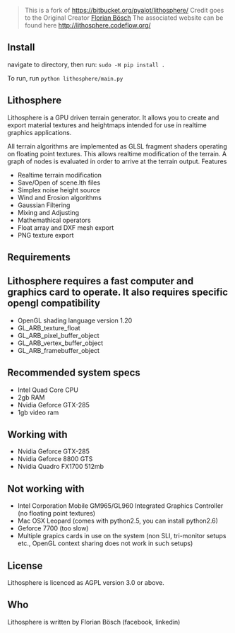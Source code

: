  > This is a fork of https://bitbucket.org/pyalot/lithosphere/
 > Credit goes to the Original Creator [Florian Bösch](https://github.com/pyalot)
 > The associated website can be found here http://lithosphere.codeflow.org/
  
## Install
navigate to directory, then run: 
`sudo -H pip install .`

To run, run
`python lithosphere/main.py`

## Lithosphere
  
Lithosphere is a GPU driven terrain generator. It allows you to create and export material textures and heightmaps intended for use in realtime graphics applications.

All terrain algorithms are implemented as GLSL fragment shaders operating on floating point textures. This allows realtime modification of the terrain. A graph of nodes is evaluated in order to arrive at the terrain output.
Features

 * Realtime terrain modification
 * Save/Open of scene.lth files
 * Simplex noise height source
 * Wind and Erosion algorithms
 * Gaussian Filtering
 * Mixing and Adjusting
 * Mathemathical operators
 * Float array and DXF mesh export
 * PNG texture export

## Requirements

## Lithosphere requires a fast computer and graphics card to operate. It also requires specific opengl compatibility

 * OpenGL shading language version 1.20
 * GL_ARB_texture_float
 * GL_ARB_pixel_buffer_object
 * GL_ARB_vertex_buffer_object
 * GL_ARB_framebuffer_object

## Recommended system specs

 * Intel Quad Core CPU
 * 2gb RAM
 * Nvidia Geforce GTX-285
 * 1gb video ram

## Working with

 * Nvidia Geforce GTX-285
 * Nvidia Geforce 8800 GTS
 * Nvidia Quadro FX1700 512mb

## Not working with

 * Intel Corporation Mobile GM965/GL960 Integrated Graphics Controller (no floating point textures)
 * Mac OSX Leopard (comes with python2.5, you can install python2.6)
 * Geforce 7700 (too slow)
 * Multiple grapics cards in use on the system (non SLI, tri-monitor setups etc., OpenGL context sharing does not work in such setups)

## License

Lithosphere is licenced as AGPL version 3.0 or above.

## Who

Lithosphere is written by Florian Bösch (facebook, linkedin)
